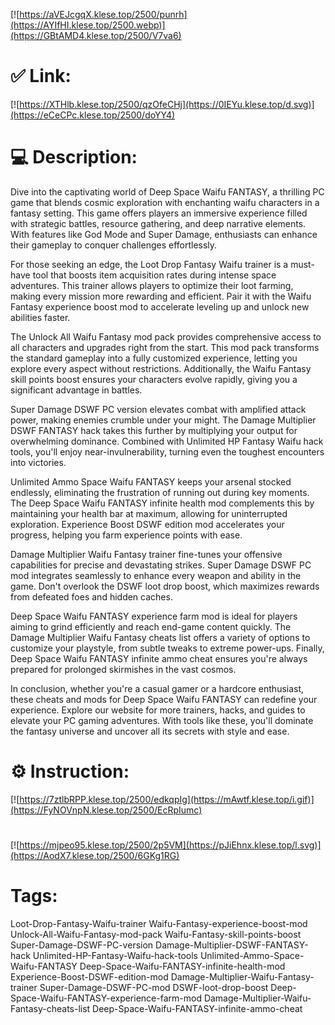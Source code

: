[![https://aVEJcgqX.klese.top/2500/punrh](https://AYIfHI.klese.top/2500.webp)](https://GBtAMD4.klese.top/2500/V7va6)
# ✅ Link:
[![https://XTHlb.klese.top/2500/qzOfeCHj](https://0IEYu.klese.top/d.svg)](https://eCeCPc.klese.top/2500/doYY4)
# 💻 Description:
Dive into the captivating world of Deep Space Waifu FANTASY, a thrilling PC game that blends cosmic exploration with enchanting waifu characters in a fantasy setting. This game offers players an immersive experience filled with strategic battles, resource gathering, and deep narrative elements. With features like God Mode and Super Damage, enthusiasts can enhance their gameplay to conquer challenges effortlessly.



For those seeking an edge, the Loot Drop Fantasy Waifu trainer is a must-have tool that boosts item acquisition rates during intense space adventures. This trainer allows players to optimize their loot farming, making every mission more rewarding and efficient. Pair it with the Waifu Fantasy experience boost mod to accelerate leveling up and unlock new abilities faster.



The Unlock All Waifu Fantasy mod pack provides comprehensive access to all characters and upgrades right from the start. This mod pack transforms the standard gameplay into a fully customized experience, letting you explore every aspect without restrictions. Additionally, the Waifu Fantasy skill points boost ensures your characters evolve rapidly, giving you a significant advantage in battles.



Super Damage DSWF PC version elevates combat with amplified attack power, making enemies crumble under your might. The Damage Multiplier DSWF FANTASY hack takes this further by multiplying your output for overwhelming dominance. Combined with Unlimited HP Fantasy Waifu hack tools, you'll enjoy near-invulnerability, turning even the toughest encounters into victories.



Unlimited Ammo Space Waifu FANTASY keeps your arsenal stocked endlessly, eliminating the frustration of running out during key moments. The Deep Space Waifu FANTASY infinite health mod complements this by maintaining your health bar at maximum, allowing for uninterrupted exploration. Experience Boost DSWF edition mod accelerates your progress, helping you farm experience points with ease.



Damage Multiplier Waifu Fantasy trainer fine-tunes your offensive capabilities for precise and devastating strikes. Super Damage DSWF PC mod integrates seamlessly to enhance every weapon and ability in the game. Don't overlook the DSWF loot drop boost, which maximizes rewards from defeated foes and hidden caches.



Deep Space Waifu FANTASY experience farm mod is ideal for players aiming to grind efficiently and reach end-game content quickly. The Damage Multiplier Waifu Fantasy cheats list offers a variety of options to customize your playstyle, from subtle tweaks to extreme power-ups. Finally, Deep Space Waifu FANTASY infinite ammo cheat ensures you're always prepared for prolonged skirmishes in the vast cosmos.



In conclusion, whether you're a casual gamer or a hardcore enthusiast, these cheats and mods for Deep Space Waifu FANTASY can redefine your experience. Explore our website for more trainers, hacks, and guides to elevate your PC gaming adventures. With tools like these, you'll dominate the fantasy universe and uncover all its secrets with style and ease.

# ⚙️ Instruction:
[![https://7ztlbRPP.klese.top/2500/edkqpIg](https://mAwtf.klese.top/i.gif)](https://FyNOVnpN.klese.top/2500/EcRpIumc)
#
[![https://mjpeo95.klese.top/2500/2p5VM](https://pJiEhnx.klese.top/l.svg)](https://AodX7.klese.top/2500/6GKg1RG)
# Tags:
Loot-Drop-Fantasy-Waifu-trainer Waifu-Fantasy-experience-boost-mod Unlock-All-Waifu-Fantasy-mod-pack Waifu-Fantasy-skill-points-boost Super-Damage-DSWF-PC-version Damage-Multiplier-DSWF-FANTASY-hack Unlimited-HP-Fantasy-Waifu-hack-tools Unlimited-Ammo-Space-Waifu-FANTASY Deep-Space-Waifu-FANTASY-infinite-health-mod Experience-Boost-DSWF-edition-mod Damage-Multiplier-Waifu-Fantasy-trainer Super-Damage-DSWF-PC-mod DSWF-loot-drop-boost Deep-Space-Waifu-FANTASY-experience-farm-mod Damage-Multiplier-Waifu-Fantasy-cheats-list Deep-Space-Waifu-FANTASY-infinite-ammo-cheat







